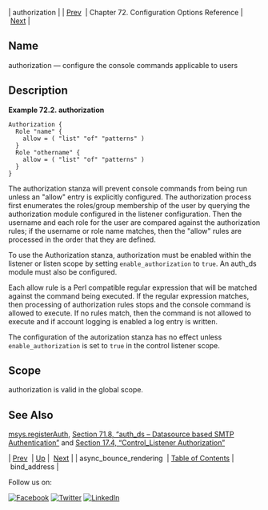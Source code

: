 | authorization |
| [Prev](conf.ref.async_bounce_rendering.php)  | Chapter 72. Configuration Options Reference |  [Next](conf.ref.bind_address.php) |

<a name="conf.ref.authorization"></a>
## Name

authorization — configure the console commands applicable to users

<a name="idp23548720"></a>
## Description

<a name="example.authorization.3"></a>

**Example 72.2. authorization**

```
Authorization {
  Role "name" {
    allow = ( "list" "of" "patterns" )
  }
  Role "othername" {
    allow = ( "list" "of" "patterns" )
  }
}
```

The authorization stanza will prevent console commands from being run unless an "allow" entry is explicitly configured. The authorization process first enumerates the roles/group membership of the user by querying the authorization module configured in the listener configuration. Then the username and each role for the user are compared against the authorization rules; if the username or role name matches, then the "allow" rules are processed in the order that they are defined.

To use the Authorization stanza, authorization must be enabled within the listener or listen scope by setting `enable_authorization` to `true`. An auth_ds module must also be configured.

Each allow rule is a Perl compatible regular expression that will be matched against the command being executed. If the regular expression matches, then processing of authorization rules stops and the console command is allowed to execute. If no rules match, then the command is not allowed to execute and if account logging is enabled a log entry is written.

The configuration of the autorization stanza has no effect unless `enable_authorization` is set to `true` in the control listener scope.

<a name="idp23556848"></a>
## Scope

authorization is valid in the global scope.

<a name="idp23558608"></a>
## See Also

[msys.registerAuth](lua.ref.msys.registerAuth.php "msys.registerAuth"), [Section 71.8, “auth_ds – Datasource based SMTP Authentication”](modules.auth_ds.php "71.8. auth_ds – Datasource based SMTP Authentication") and [Section 17.4, “Control_Listener Authorization”](control_authz.php "17.4. Control_Listener Authorization")

| [Prev](conf.ref.async_bounce_rendering.php)  | [Up](config.options.ref.php) |  [Next](conf.ref.bind_address.php) |
| async_bounce_rendering  | [Table of Contents](index.php) |  bind_address |

Follow us on:

[![Facebook](https://support.messagesystems.com/images/icon-facebook.png)](http://www.facebook.com/messagesystems) [![Twitter](https://support.messagesystems.com/images/icon-twitter.png)](http://twitter.com/#!/MessageSystems) [![LinkedIn](https://support.messagesystems.com/images/icon-linkedin.png)](http://www.linkedin.com/company/message-systems)